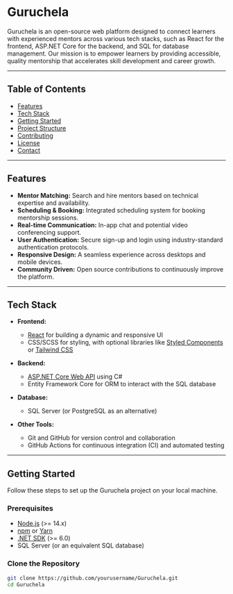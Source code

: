 # Guruchela


Guruchela is an open-source web platform designed to connect learners with experienced mentors across various tech stacks, such as React for the frontend, ASP.NET Core for the backend, and SQL for database management. Our mission is to empower learners by providing accessible, quality mentorship that accelerates skill development and career growth.

---

## Table of Contents

- [Features](#features)
- [Tech Stack](#tech-stack)
- [Getting Started](#getting-started)
- [Project Structure](#project-structure)
- [Contributing](#contributing)
- [License](#license)
- [Contact](#contact)

---

## Features

- **Mentor Matching:** Search and hire mentors based on technical expertise and availability.
- **Scheduling & Booking:** Integrated scheduling system for booking mentorship sessions.
- **Real-time Communication:** In-app chat and potential video conferencing support.
- **User Authentication:** Secure sign-up and login using industry-standard authentication protocols.
- **Responsive Design:** A seamless experience across desktops and mobile devices.
- **Community Driven:** Open source contributions to continuously improve the platform.

---

## Tech Stack

- **Frontend:**  
  - [React](https://reactjs.org/) for building a dynamic and responsive UI  
  - CSS/SCSS for styling, with optional libraries like [Styled Components](https://styled-components.com/) or [Tailwind CSS](https://tailwindcss.com/)

- **Backend:**  
  - [ASP.NET Core Web API](https://dotnet.microsoft.com/apps/aspnet/apis) using C#  
  - Entity Framework Core for ORM to interact with the SQL database

- **Database:**  
  - SQL Server (or PostgreSQL as an alternative)

- **Other Tools:**  
  - Git and GitHub for version control and collaboration  
  - GitHub Actions for continuous integration (CI) and automated testing

---

## Getting Started

Follow these steps to set up the Guruchela project on your local machine.

### Prerequisites

- [Node.js](https://nodejs.org/) (>= 14.x)
- [npm](https://www.npmjs.com/) or [Yarn](https://yarnpkg.com/)
- [.NET SDK](https://dotnet.microsoft.com/download) (>= 6.0)
- SQL Server (or an equivalent SQL database)

### Clone the Repository

```bash
git clone https://github.com/yourusername/Guruchela.git
cd Guruchela

